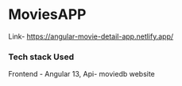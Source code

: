 # MoviesAPP

Link- https://angular-movie-detail-app.netlify.app/

### Tech stack Used

Frontend - Angular 13,
Api- moviedb website
